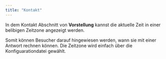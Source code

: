 ```yaml
---
title: "Kontakt"
---
```


In dem Kontakt Abschnitt von **Vorstellung** kannst die aktuelle Zeit in einer belibigen Zeitzone
angezeigt werden.

Somit können Besucher darauf hingewiesen werden, wann sie mit einer Antwort rechnen können. Die
Zeitzone wird einfach über die Konfiguarationdatei gewählt.
